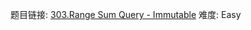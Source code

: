 题目链接: [303.Range Sum Query - Immutable][1]
难度: Easy

[1]: https://leetcode.com/problems/range-sum-query-immutable/